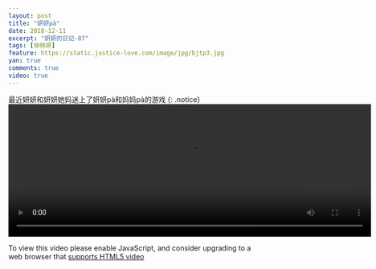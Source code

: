 ```yaml
---
layout: post
title: "妍妍pà"
date: 2018-12-11
excerpt: "妍妍的日记-87"
tags: [徐晓妍]
feature: https://static.justice-love.com/image/jpg/bjtp3.jpg
yan: true
comments: true
video: true
---
```

最近妍妍和妍妍她妈迷上了妍妍pà和妈妈pà的游戏
{: .notice}
<video id="my-video" class="video-js vjs-16-9 clipboard" controls preload="auto" width="722" height="264" data-setup="{}">
    <source src="{{ site.staticUrl }}/yanyan/video/yanyanpa2.mp4" type='video/mp4'>
    <p class="vjs-no-js">
      To view this video please enable JavaScript, and consider upgrading to a web browser that
      <a href="http://videojs.com/html5-video-support/" target="_blank">supports HTML5 video</a>
    </p>
</video>
